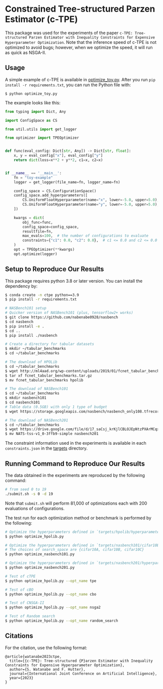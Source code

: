 # Constrained Tree-structured Parzen Estimator (c-TPE)
This package was used for the experiments of the paper `c-TPE: Tree-structured Parzen Estimator with Inequality Constraints for Expensive Hyperparameter Optimization`.
Note that the inference speed of c-TPE is not optimized to avoid bugs; however, when we optimize the speed, it will run as quick as NSGA-II.

## Usage
A simple example of c-TPE is available in [optimize_toy.py](optimize_toy.py).
After you run `pip install -r requirements.txt`, you can run the Python file with:

```shell
$ python optimize_toy.py
```

The example looks like this:

```python
from typing import Dict, Any

import ConfigSpace as CS

from util.utils import get_logger

from optimizer import TPEOptimizer


def func(eval_config: Dict[str, Any]) -> Dict[str, float]:
    x, y = eval_config["x"], eval_config["y"]
    return dict(loss=x**2 + y**2, c1=x, c2=x)


if __name__ == '__main__':
    fn = "toy-example"
    logger = get_logger(file_name=fn, logger_name=fn)

    config_space = CS.ConfigurationSpace()
    config_space.add_hyperparameters([
        CS.UniformFloatHyperparameter(name="x", lower=-5.0, upper=5.0),
        CS.UniformFloatHyperparameter(name="y", lower=-5.0, upper=5.0),
    ])

    kwargs = dict(
        obj_func=func,
        config_space=config_space,
        resultfile=fn,
        max_evals=100,  # the number of configurations to evaluate
        constraints={"c1": 0.0, "c2": 0.0},  # c1 <= 0.0 and c2 <= 0.0 must hold
    )
    opt = TPEOptimizer(**kwargs)
    opt.optimize(logger)

```

## Setup to Reproduce Our Results
This package requires python 3.8 or later version.
You can install the dependency by:
```bash
$ conda create -n ctpe python==3.9
$ pip install -r requirements.txt

# NASBench101 setup
# Quicker version of NASBench101 (plus, tensorflow2+ works)
$ git clone https://github.com/nabenabe0928/nasbench
$ cd nasbench
$ pip install -e .
$ cd ..
$ pip install ./nasbench

# Create a directory for tabular datasets
$ mkdir ~/tabular_benchmarks
$ cd ~/tabular_benchmarks

# The download of HPOLib
$ cd ~/tabular_benchmarks
$ wget http://ml4aad.org/wp-content/uploads/2019/01/fcnet_tabular_benchmarks.tar.gz
$ tar xf fcnet_tabular_benchmarks.tar.gz
$ mv fcnet_tabular_benchmarks hpolib

# The download of NASBench101
$ cd ~/tabular_benchmarks
$ mkdir nasbench101
$ cd nasbench101
# Table data (0.5GB) with only 1 type of budget
$ wget https://storage.googleapis.com/nasbench/nasbench_only108.tfrecord

# The download of NASBench201
$ cd ~/tabular_benchmarks
$ wget https://drive.google.com/file/d/17_saCsj_krKjlCBLOJEpNtzPXArMCqxU/view
$ mv NATS-tss-v1_0-3ffb9-simple nasbench201
```

The constraint information used in the experiments is available in each `constraints.json` in the [targets](targets/) directory.

## Running Command to Reproduce Our Results
The data obtained in the experiments are reproduced by the following command:
```bash
# from seed 0 to 19
./submit.sh -s 0 -d 19
```
Note that `submit.sh` will perform 81,000 of optimizations each with 200 evaluations of configurations.

The test run for each optimization method or benchmark is performed by the following:
```bash
# Optimize the hyperparameters defined in `targets/hpolib/hyperparameters.py` and `targets/hpolib/params.json`
$ python optimize_hpolib.py

# Optimize the hyperparameters defined in `targets/nasbench101/cifar10B/hyperparameters.py` and `targets/nasbench101/cifar10B/params.json`
# The choices of search_space are {cifar10A, cifar10B, cifar10C}
$ python optimize_nasbench101.py

# Optimize the hyperparameters defined in `targets/nasbench201/hyperparameters.py` and `targets/nasbench201/params.json`
$ python optimize_nasbench201.py

# Test of cTPE
$ python optimize_hpolib.py --opt_name tpe

# Test of cBO
$ python optimize_hpolib.py --opt_name cbo

# Test of CNSGA-II
$ python optimize_hpolib.py --opt_name nsga2

# Test of Random search
$ python optimize_hpolib.py --opt_name random_search
```

## Citations

For the citation, use the following format:
```
@article{watanabe2023ctpe,
  title={{c-TPE}: Tree-structured {P}arzen Estimator with Inequality Constraints for Expensive Hyperparameter Optimization},
  author={S. Watanabe and F. Hutter},
  journal={International Joint Conference on Artificial Intelligence},
  year={2023}
}
```